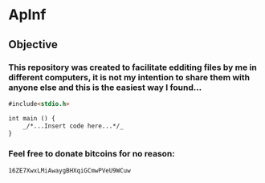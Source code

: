 # ApInf

## Objective

### This repository was created to facilitate edditing files by me in different computers, it is not my intention to share them with anyone else and this is the easiest way I found...


```markdown
#include<stdio.h>

int main () {
	_/*...Insert code here...*/_
}
```

### Feel free to donate bitcoins for no reason:
```markdown
16ZE7XwxLMiAwaygBHXqiGCmwPVeU9WCuw
```
